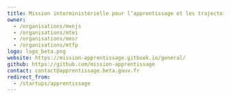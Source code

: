 ```yaml
---
title: Mission interministérielle pour l’apprentissage et les trajectoires professionnelles
owner: 
  - /organisations/menjs
  - /organisations/mtei
  - /organisations/mesr
  - /organisations/mtfp
logo: logo_beta.png
website: https://mission-apprentissage.gitbook.io/general/
github: https://github.com/mission-apprentissage
contact: contact@apprentissage.beta.gouv.fr
redirect_from:
  - /startups/apprentissage
---
```



